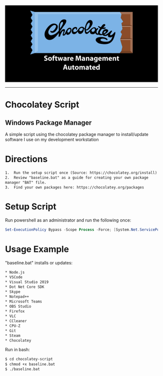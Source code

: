 ![Chocolatey Image](chocolatey-media.png)

---

# Chocolatey Script 
## Windows Package Manager
A simple script using the chocolatey package manager to install/update software I use on my development workstation

# Directions

    1.  Run the setup script once (Source: https://chocolatey.org/install)
    2.  Review "baseline.bat" as a guide for creating your own package manager "BAT" file.
    3.  Find your own packages here: https://chocolatey.org/packages

# Setup Script
Run powershell as an administrator and run the following once:
```powershell
Set-ExecutionPolicy Bypass -Scope Process -Force; [System.Net.ServicePointManager]::SecurityProtocol = [System.Net.ServicePointManager]::SecurityProtocol -bor 3072; iex ((New-Object System.Net.WebClient).DownloadString('https://chocolatey.org/install.ps1'))
```
# Usage Example
"baseline.bat" installs or updates:

    * Node.js
    * VSCode
    * Visual Studio 2019
    * Dot Net Core SDK
    * Skype
    * Notepad++
    * Microsoft Teams
    * OBS Studio
    * Firefox
    * VLC
    * CCleaner
    * CPU-Z
    * Git
    * Steam
    * Chocolatey

Run in bash:
```bash
$ cd chocolatey-script
$ chmod +x baseline.bat
$ ./baseline.bat
```